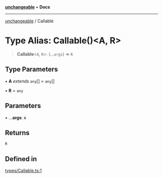 [**unchangeable**](../README.md) • **Docs**

***

[unchangeable](../README.md) / Callable

# Type Alias: Callable()\<A, R\>

> **Callable**\<`A`, `R`\>: (...`args`) => `R`

## Type Parameters

• **A** *extends* `any`[] = `any`[]

• **R** = `any`

## Parameters

• ...**args**: `A`

## Returns

`R`

## Defined in

[types/Callable.ts:1](https://github.com/nevoland/unchangeable/blob/2346b066c6a3bcab5cd6c3ea00a37b523802ea73/lib/types/Callable.ts#L1)
